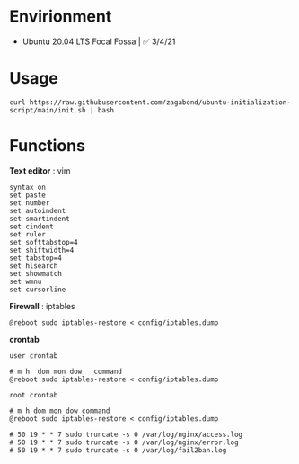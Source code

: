 # Envirionment

- Ubuntu 20.04 LTS Focal Fossa | ✅ 3/4/21

# Usage

    curl https://raw.githubusercontent.com/zagabond/ubuntu-initialization-script/main/init.sh | bash

# Functions

**Text editor** : vim

    syntax on
    set paste
    set number
    set autoindent
    set smartindent
    set cindent
    set ruler
    set softtabstop=4
    set shiftwidth=4
    set tabstop=4
    set hlsearch
    set showmatch
    set wmnu
    set cursorline

**Firewall** : iptables

    @reboot sudo iptables-restore < config/iptables.dump

**crontab**

`user crontab`

    # m h  dom mon dow   command
    @reboot sudo iptables-restore < config/iptables.dump
    
`root crontab`

    # m h dom mon dow command
    @reboot sudo iptables-restore < config/iptables.dump

    # 50 19 * * 7 sudo truncate -s 0 /var/log/nginx/access.log
    # 50 19 * * 7 sudo truncate -s 0 /var/log/nginx/error.log
    # 50 19 * * 7 sudo truncate -s 0 /var/log/fail2ban.log
